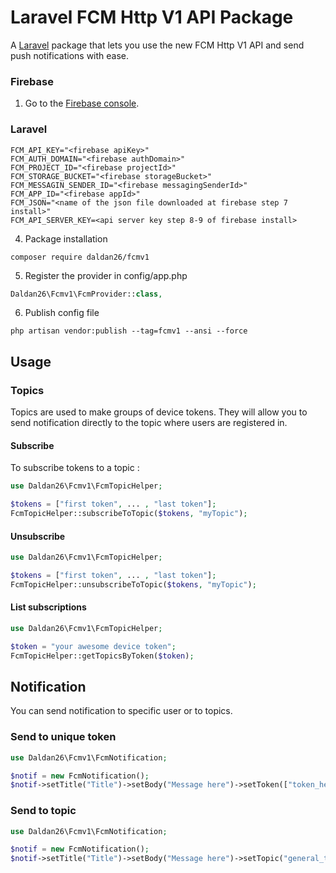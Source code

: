 
# Laravel FCM Http V1 API Package

 A [Laravel](https://laravel.com/) package that lets you use the new FCM Http V1 API and send push notifications with ease.

### Firebase

1. Go to the [Firebase console](https://console.firebase.google.com/u/0/).

### Laravel

```env
FCM_API_KEY="<firebase apiKey>"
FCM_AUTH_DOMAIN="<firebase authDomain>"
FCM_PROJECT_ID="<firebase projectId>"
FCM_STORAGE_BUCKET="<firebase storageBucket>"
FCM_MESSAGIN_SENDER_ID="<firebase messagingSenderId>"
FCM_APP_ID="<firebase appId>"
FCM_JSON="<name of the json file downloaded at firebase step 7 install>"
FCM_API_SERVER_KEY=<api server key step 8-9 of firebase install>
```

4. Package installation
```
composer require daldan26/fcmv1
```

5. Register the provider in config/app.php

```php
Daldan26\Fcmv1\FcmProvider::class,
```

6. Publish config file
```
php artisan vendor:publish --tag=fcmv1 --ansi --force
```

## Usage

### Topics

Topics are used to make groups of device tokens. They will allow you to send notification directly to the topic where users are registered in.

#### Subscribe

To subscribe tokens to a topic :

```php
use Daldan26\Fcmv1\FcmTopicHelper;

$tokens = ["first token", ... , "last token"];
FcmTopicHelper::subscribeToTopic($tokens, "myTopic");
```
#### Unsubscribe

```php
use Daldan26\Fcmv1\FcmTopicHelper;

$tokens = ["first token", ... , "last token"];
FcmTopicHelper::unsubscribeToTopic($tokens, "myTopic");
```

#### List subscriptions

```php
use Daldan26\Fcmv1\FcmTopicHelper;

$token = "your awesome device token";
FcmTopicHelper::getTopicsByToken($token);

```

## Notification

You can send notification to specific user or to topics.

### Send to unique token
```php
use Daldan26\Fcmv1\FcmNotification;

$notif = new FcmNotification();
$notif->setTitle("Title")->setBody("Message here")->setToken(["token_here"])->setClickAction("NEWS")->send();

```

### Send to topic
```php
use Daldan26\Fcmv1\FcmNotification;

$notif = new FcmNotification();
$notif->setTitle("Title")->setBody("Message here")->setTopic("general_topic")->setClickAction("NEWS")->send();

```

